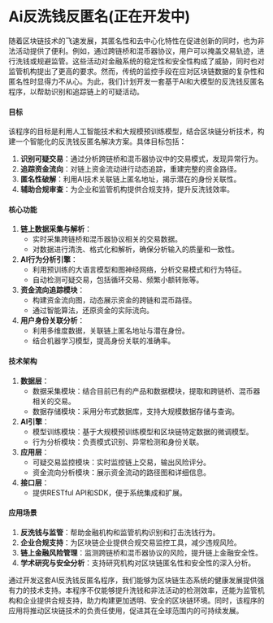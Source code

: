 # Ai反洗钱反匿名(正在开发中)

随着区块链技术的飞速发展，其匿名性和去中心化特性在促进创新的同时，也为非法活动提供了便利。例如，通过跨链桥和混币器协议，用户可以掩盖交易轨迹，进行洗钱或规避监管。这些活动对金融系统的稳定性和安全性构成了威胁，同时也对监管机构提出了更高的要求。然而，传统的监控手段在应对区块链数据的复杂性和匿名性时显得力不从心。为此，我们计划开发一套基于AI和大模型的反洗钱反匿名程序，以帮助识别和追踪链上的可疑活动。

#### 目标

该程序的目标是利用人工智能技术和大规模预训练模型，结合区块链分析技术，构建一个智能化的反洗钱反匿名解决方案。具体目标包括：

1. **识别可疑交易**：通过分析跨链桥和混币器协议中的交易模式，发现异常行为。
2. **追踪资金流向**：对链上资金流动进行动态追踪，重建完整的资金路径。
3. **匿名性破解**：利用AI技术关联链上匿名地址，揭示潜在的身份关联性。
4. **辅助合规审查**：为企业和监管机构提供合规支持，提升反洗钱效率。

#### 核心功能

1. **链上数据采集与解析**：
   * 实时采集跨链桥和混币器协议相关的交易数据。
   * 对数据进行清洗、格式化和解析，确保分析输入的质量和一致性。
2. **AI行为分析引擎**：
   * 利用预训练的大语言模型和图神经网络，分析交易模式和行为特征。
   * 自动检测可疑交易，包括循环交易、频繁小额转账等。
3. **资金流向追踪模块**：
   * 构建资金流向图，动态展示资金的跨链和混币路径。
   * 通过智能算法，还原资金的实际流向。
4. **用户身份关联分析**：
   * 利用多维度数据，关联链上匿名地址与潜在身份。
   * 结合机器学习模型，提高身份关联的准确率。

#### 技术架构

1. **数据层**：
   * 数据采集模块：结合目前已有的产品和数据模块，提取和跨链桥、混币器相关的交易。
   * 数据存储模块：采用分布式数据库，支持大规模数据存储与查询。
2. **AI引擎**：
   * 模型训练模块：基于大规模预训练模型和区块链特定数据的微调模型。
   * 行为分析模块：负责模式识别、异常检测和身份关联。
3. **应用层**：
   * 可疑交易监控模块：实时监控链上交易，输出风险评分。
   * 资金流向分析模块：展示资金流动的路径图和详细信息。
4. **接口层**：
   * 提供RESTful API和SDK，便于系统集成和扩展。

#### 应用场景

1. **反洗钱与监管**：帮助金融机构和监管机构识别和打击洗钱行为。
2. **企业合规支持**：为区块链企业提供合规交易监控工具，减少违规风险。
3. **链上金融风险管理**：监测跨链桥和混币器协议的风险，提升链上金融安全性。
4. **学术研究与安全分析**：支持研究机构对区块链匿名性和安全性的深入分析。



通过开发这套AI反洗钱反匿名程序，我们能够为区块链生态系统的健康发展提供强有力的技术支持。本程序不仅能够提升洗钱和非法活动的检测效率，还能为监管机构和企业提供合规支持，助力构建更加透明、安全的区块链环境。同时，该程序的应用将推动区块链技术的负责任使用，促进其在全球范围内的可持续发展。
